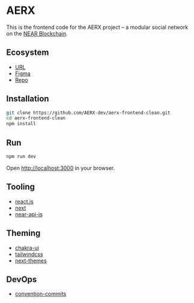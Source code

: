 # AERX

This is the frontend code for the AERX project – a modular social network on the [NEAR Blockchain](https://near.org/).

## Ecosystem

- [URL](https://aerx-frontend-clean.vercel.app/)
- [Figma](https://www.figma.com/file/gsnOdKN56GCvl1POx5wRLR/AERX-UX%2FUI?node-id=0%3A1)
- [Repo](https://github.com/AERX-dev/aerx-frontend-clean)

## Installation

```bash
git clone https://github.com/AERX-dev/aerx-frontend-clean.git
cd aerx-frontend-clean
npm install
```

## Run

```bash
npm run dev
```

Open [http://localhost:3000](http://localhost:3000) in your browser.

## Tooling

- [react.js](https://reactjs.org/)
- [next](https://nextjs.org/)
- [near-api-js](https://docs.near.org/docs/api/naj-quick-reference)

## Theming

- [chakra-ui](https://chakra-ui.com/)
- [tailwindcss](https://tailwindcss.com/)
- [next-themes](https://github.com/pacocoursey/next-themes)

## DevOps

- [convention-commits](https://www.conventionalcommits.org/en/v1.0.0/)
